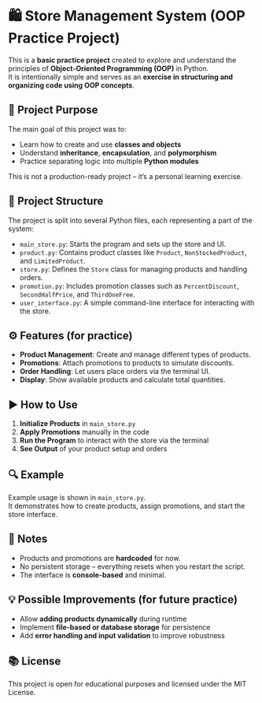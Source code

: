 # 🛍️ Store Management System (OOP Practice Project)

This is a **basic practice project** created to explore and understand the principles of **Object-Oriented Programming (OOP)** in Python.  
It is intentionally simple and serves as an **exercise in structuring and organizing code using OOP concepts**.

## 🧠 Project Purpose

The main goal of this project was to:

- Learn how to create and use **classes and objects**
- Understand **inheritance**, **encapsulation**, and **polymorphism**
- Practice separating logic into multiple **Python modules**

This is not a production-ready project – it’s a personal learning exercise.

## 📂 Project Structure

The project is split into several Python files, each representing a part of the system:

- `main_store.py`: Starts the program and sets up the store and UI.
- `product.py`: Contains product classes like `Product`, `NonStockedProduct`, and `LimitedProduct`.
- `store.py`: Defines the `Store` class for managing products and handling orders.
- `promotion.py`: Includes promotion classes such as `PercentDiscount`, `SecondHalfPrice`, and `ThirdOneFree`.
- `user_interface.py`: A simple command-line interface for interacting with the store.

## ⚙️ Features (for practice)

- **Product Management**: Create and manage different types of products.
- **Promotions**: Attach promotions to products to simulate discounts.
- **Order Handling**: Let users place orders via the terminal UI.
- **Display**: Show available products and calculate total quantities.

## ▶️ How to Use

1. **Initialize Products** in `main_store.py`
2. **Apply Promotions** manually in the code
3. **Run the Program** to interact with the store via the terminal
4. **See Output** of your product setup and orders

## 🔍 Example

Example usage is shown in `main_store.py`.  
It demonstrates how to create products, assign promotions, and start the store interface.

## 📌 Notes

- Products and promotions are **hardcoded** for now.
- No persistent storage – everything resets when you restart the script.
- The interface is **console-based** and minimal.

## 💡 Possible Improvements (for future practice)

- Allow **adding products dynamically** during runtime
- Implement **file-based or database storage** for persistence
- Add **error handling and input validation** to improve robustness

## 📚 License

This project is open for educational purposes and licensed under the MIT License.
